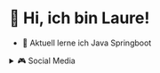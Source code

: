 # 👋 Hi, ich bin Laure!

- 🌱 Aktuell lerne ich Java Springboot
<details><summary>🎮 Social Media</summary>
<p>
[![Twitch](https://img.shields.io/badge/Twitch-%239146FF.svg?logo=Twitch&logoColor=white)](https://twitch.tv/laurahunter)]
</p>
</details>
<!---
LaureHunter/LaureHunter is a ✨ special ✨ repository because its `README.md` (this file) appears on your GitHub profile.
You can click the Preview link to take a look at your changes.
--->
